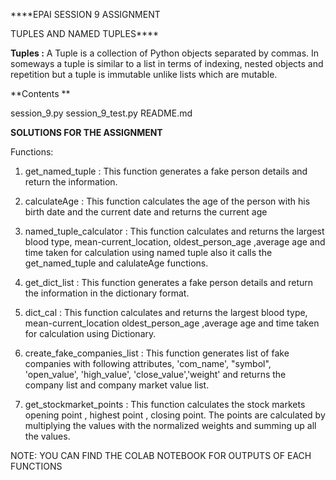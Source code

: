 ****EPAI SESSION 9 ASSIGNMENT 

TUPLES AND NAMED TUPLES****

**Tuples :**
A Tuple is a collection of Python objects separated by commas. In someways a tuple is similar to a list in terms of indexing, nested objects and repetition but a tuple is immutable unlike lists which are mutable.

**Contents **

session_9.py
session_9_test.py
README.md



**SOLUTIONS FOR THE ASSIGNMENT**

Functions:
1) get_named_tuple : This function generates a fake person details and return the information.

2) calculateAge : This function calculates the age of the person with his birth date and the current date and returns the current age 

3) named_tuple_calculator : This function calculates and returns the largest blood type, mean-current_location, oldest_person_age ,average age and time taken for calculation using named tuple also it calls the get_named_tuple and calulateAge functions.

4) get_dict_list : This function generates a fake person details and return the information in the dictionary format.

5) dict_cal : This function calculates and returns the largest blood type, mean-current_location oldest_person_age ,average age and time taken for calculation using Dictionary.

6) create_fake_companies_list : This function generates list of fake companies with following attributes,
    'com_name', "symbol", 'open_value', 'high_value', 'close_value','weight' and returns the company list and company market value list.

7) get_stockmarket_points : This function calculates the stock markets opening point , highest point , closing point. The points are calculated by multiplying the values with the normalized weights and summing up all the values.


NOTE: YOU CAN FIND THE COLAB NOTEBOOK FOR OUTPUTS OF EACH FUNCTIONS

